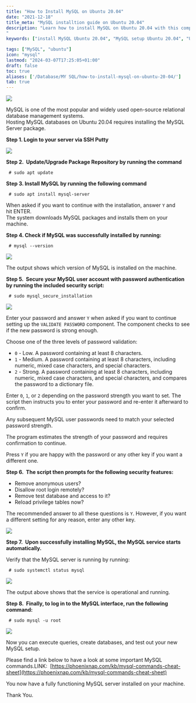 ```yaml
---
title: "How to Install MySQL on Ubuntu 20.04"
date: "2021-12-18"
title_meta: "MySQL installtion guide on Ubuntu 20.04"
description: "Learn how to install MySQL on Ubuntu 20.04 with this comprehensive guide. Follow these step-by-step instructions to set up MySQL, a popular relational database management system, on your Ubuntu 20.04 system for efficient data storage and management.
"
keywords: ["install MySQL Ubuntu 20.04", "MySQL setup Ubuntu 20.04", "Ubuntu 20.04 MySQL installation guide", "SQL database Ubuntu", "Ubuntu MySQL tutorial", "MySQL installation steps Ubuntu 20.04", "database management Ubuntu", "MySQL Ubuntu 20.04 instructions"]

tags: ["MySQL", "ubuntu"]
icon: "mysql"
lastmod: "2024-03-07T17:25:05+01:00"
draft: false
toc: true
aliases: ['/Database/MY SQL/how-to-install-mysql-on-ubuntu-20-04/']
tab: true
---
```


![](images/How-to-Install-MySQL-on-Ubuntu-20.04-1024x576.png)

MySQL is one of the most popular and widely used open-source relational database management systems.  
Hosting MySQL databases on Ubuntu 20.04 requires installing the MySQL Server package.

**Step 1. Login to your server via SSH Putty**

![](images/login-1.png)

**Step 2.  Update/Upgrade Package Repository by running the command**

```
 # sudo apt update 
```

**Step 3. Install MySQL by running the following command**

```
 # sudo apt install mysql-server 
```

When asked if you want to continue with the installation, answer `Y` and hit ENTER.  
The system downloads MySQL packages and installs them on your machine.

**Step 4. Check if MySQL was successfully installed by running:**

```
 # mysql --version 
```

![](images/Screenshot_5-8.png)

The output shows which version of MySQL is installed on the machine.  

**Step 5.  Secure your MySQL user account with password authentication by running the included security script:**

```
 # sudo mysql_secure_installation 
```

![](images/Screenshot_7_2_.png)

Enter your password and answer `Y` when asked if you want to continue setting up the `VALIDATE PASSWORD` component. The component checks to see if the new password is strong enough.

Choose one of the three levels of password validation:

- `0` - Low. A password containing at least 8 characters.
- `1` - Medium. A password containing at least 8 characters, including numeric, mixed case characters, and special characters.
- `2` - Strong. A password containing at least 8 characters, including numeric, mixed case characters, and special characters, and compares the password to a dictionary file.

Enter `0`, `1`, or `2` depending on the password strength you want to set. The script then instructs you to enter your password and re-enter it afterward to confirm.

Any subsequent MySQL user passwords need to match your selected password strength.

The program estimates the strength of your password and requires confirmation to continue.

Press `Y` if you are happy with the password or any other key if you want a different one.

**Step 6.  The script then prompts for the following security features:**

- Remove anonymous users?
- Disallow root login remotely?
- Remove test database and access to it?
- Reload privilege tables now?

The recommended answer to all these questions is `Y`. However, if you want a different setting for any reason, enter any other key.  
  

![](images/Screenshot_8_2_.png)

**Step 7.  Upon successfully installing MySQL, the MySQL service starts automatically.**

Verify that the MySQL server is running by running:  
  
```
 # sudo systemctl status mysql 
```

![](images/Screenshot_7-7.png)

The output above shows that the service is operational and running.

**Step 8.  Finally, to log in to the MySQL interface, run the following command:**

```
 # sudo mysql -u root 
```

![](images/Screenshot_8-9.png)

Now you can execute queries, create databases, and test out your new MySQL setup.

Please find a link below to have a look at some important MySQL commands.LINK:  [https://phoenixnap.com/kb/mysql-commands-cheat-sheet](https://phoenixnap.com/kb/mysql-commands-cheat-sheet)

You now have a fully functioning MySQL server installed on your machine.

Thank You.
